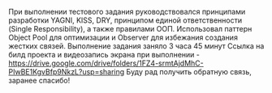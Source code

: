 При выполнении тестового задания руководствовался принципами разработки YAGNI, KISS, DRY, принципом единой ответственности (Single Responsibility), а также правилами ООП. Использовал паттерн Object Pool для оптимизации и Observer для избежания создания жестких связей. 
Выполнение задания заняло 3 часа 45 минут
Ссылка на билд проекта и видеозапись экрана при выполнении - https://drive.google.com/drive/folders/1FZ4-srmtAjdMhC-PIwBE1KgvBfp9NkzL?usp=sharing
Буду рад получить обратную связь, заранее спасибо!
